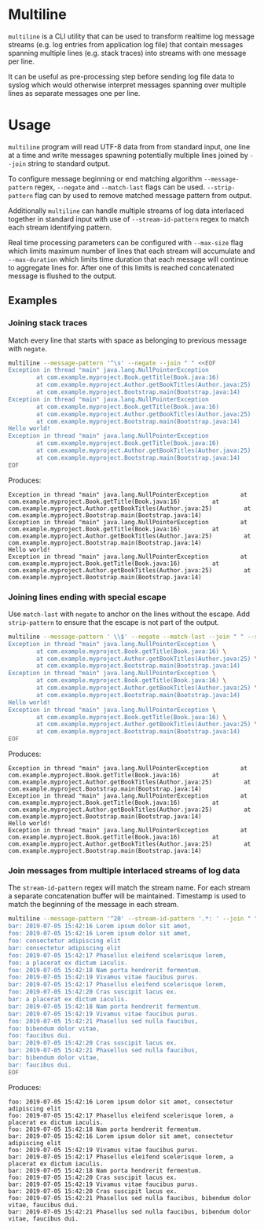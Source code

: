 # Multiline

`multiline` is a CLI utility that can be used to transform realtime log message streams (e.g. log entries from application log file) that contain messages spanning multiple lines (e.g. stack traces) into streams with one message per line.

It can be useful as pre-processing step before sending log file data to syslog which would otherwise interpret messages spanning over multiple lines as separate messages one per line.

# Usage

`multiline` program will read UTF-8 data from from standard input, one line at a time and write messages spawning potentially multiple lines joined by `--join` string to standard output.

To configure message beginning or end matching algorithm `--message-pattern` regex, `--negate` and `--match-last` flags can be used. `--strip-pattern` flag can by used to remove matched message pattern from output.

Additionally `multiline` can handle multiple streams of log data interlaced together in standard input with use of `--stream-id-pattern` regex to match each stream identifying pattern.

Real time processing parameters can be configured with `--max-size` flag which limits maximum number of lines that each stream will accumulate and `--max-duration` which limits time duration that each message will continue to aggregate lines for. After one of this limits is reached concatenated message is flushed to the output.

## Examples

### Joining stack traces

Match every line that starts with space as belonging to previous message with `negate`.

```sh
multiline --message-pattern '^\s' --negate --join " " <<EOF
Exception in thread "main" java.lang.NullPointerException
        at com.example.myproject.Book.getTitle(Book.java:16)
        at com.example.myproject.Author.getBookTitles(Author.java:25)
        at com.example.myproject.Bootstrap.main(Bootstrap.java:14)
Exception in thread "main" java.lang.NullPointerException
        at com.example.myproject.Book.getTitle(Book.java:16)
        at com.example.myproject.Author.getBookTitles(Author.java:25)
        at com.example.myproject.Bootstrap.main(Bootstrap.java:14)
Hello world!
Exception in thread "main" java.lang.NullPointerException
        at com.example.myproject.Book.getTitle(Book.java:16)
        at com.example.myproject.Author.getBookTitles(Author.java:25)
        at com.example.myproject.Bootstrap.main(Bootstrap.java:14)
EOF
```

Produces:
```
Exception in thread "main" java.lang.NullPointerException         at com.example.myproject.Book.getTitle(Book.java:16)         at com.example.myproject.Author.getBookTitles(Author.java:25)         at com.example.myproject.Bootstrap.main(Bootstrap.java:14)
Exception in thread "main" java.lang.NullPointerException         at com.example.myproject.Book.getTitle(Book.java:16)         at com.example.myproject.Author.getBookTitles(Author.java:25)         at com.example.myproject.Bootstrap.main(Bootstrap.java:14)
Hello world!
Exception in thread "main" java.lang.NullPointerException         at com.example.myproject.Book.getTitle(Book.java:16)         at com.example.myproject.Author.getBookTitles(Author.java:25)         at com.example.myproject.Bootstrap.main(Bootstrap.java:14)
```

### Joining lines ending with special escape

Use `match-last` with `negate` to anchor on the lines without the escape.
Add `strip-pattern` to ensure that the escape is not part of the output.

```sh
multiline --message-pattern ' \\$' --negate --match-last --join " " --strip-pattern <<EOF
Exception in thread "main" java.lang.NullPointerException \
        at com.example.myproject.Book.getTitle(Book.java:16) \
        at com.example.myproject.Author.getBookTitles(Author.java:25) \
        at com.example.myproject.Bootstrap.main(Bootstrap.java:14)
Exception in thread "main" java.lang.NullPointerException \
        at com.example.myproject.Book.getTitle(Book.java:16) \
        at com.example.myproject.Author.getBookTitles(Author.java:25) \
        at com.example.myproject.Bootstrap.main(Bootstrap.java:14)
Hello world!
Exception in thread "main" java.lang.NullPointerException \
        at com.example.myproject.Book.getTitle(Book.java:16) \
        at com.example.myproject.Author.getBookTitles(Author.java:25) \
        at com.example.myproject.Bootstrap.main(Bootstrap.java:14)
EOF
```

Produces:
```
Exception in thread "main" java.lang.NullPointerException         at com.example.myproject.Book.getTitle(Book.java:16)         at com.example.myproject.Author.getBookTitles(Author.java:25)         at com.example.myproject.Bootstrap.main(Bootstrap.java:14)
Exception in thread "main" java.lang.NullPointerException         at com.example.myproject.Book.getTitle(Book.java:16)         at com.example.myproject.Author.getBookTitles(Author.java:25)         at com.example.myproject.Bootstrap.main(Bootstrap.java:14)
Hello world!
Exception in thread "main" java.lang.NullPointerException         at com.example.myproject.Book.getTitle(Book.java:16)         at com.example.myproject.Author.getBookTitles(Author.java:25)         at com.example.myproject.Bootstrap.main(Bootstrap.java:14)
```

### Join messages from multiple interlaced streams of log data

The `stream-id-pattern` regex will match the stream name. For each stream a separate concatenation buffer will be maintained.
Timestamp is used to match the beginning of the message in each stream.

```sh
multiline --message-pattern '^20' --stream-id-pattern '.*: ' --join " " <<EOF
bar: 2019-07-05 15:42:16 Lorem ipsum dolor sit amet,
foo: 2019-07-05 15:42:16 Lorem ipsum dolor sit amet,
foo: consectetur adipiscing elit
bar: consectetur adipiscing elit
foo: 2019-07-05 15:42:17 Phasellus eleifend scelerisque lorem,
foo: a placerat ex dictum iaculis.
foo: 2019-07-05 15:42:18 Nam porta hendrerit fermentum.
foo: 2019-07-05 15:42:19 Vivamus vitae faucibus purus.
bar: 2019-07-05 15:42:17 Phasellus eleifend scelerisque lorem,
foo: 2019-07-05 15:42:20 Cras suscipit lacus ex.
bar: a placerat ex dictum iaculis.
bar: 2019-07-05 15:42:18 Nam porta hendrerit fermentum.
bar: 2019-07-05 15:42:19 Vivamus vitae faucibus purus.
foo: 2019-07-05 15:42:21 Phasellus sed nulla faucibus,
foo: bibendum dolor vitae,
foo: faucibus dui.
bar: 2019-07-05 15:42:20 Cras suscipit lacus ex.
bar: 2019-07-05 15:42:21 Phasellus sed nulla faucibus,
bar: bibendum dolor vitae,
bar: faucibus dui.
EOF
```

Produces:
```
foo: 2019-07-05 15:42:16 Lorem ipsum dolor sit amet, consectetur adipiscing elit
foo: 2019-07-05 15:42:17 Phasellus eleifend scelerisque lorem, a placerat ex dictum iaculis.
foo: 2019-07-05 15:42:18 Nam porta hendrerit fermentum.
bar: 2019-07-05 15:42:16 Lorem ipsum dolor sit amet, consectetur adipiscing elit
foo: 2019-07-05 15:42:19 Vivamus vitae faucibus purus.
bar: 2019-07-05 15:42:17 Phasellus eleifend scelerisque lorem, a placerat ex dictum iaculis.
bar: 2019-07-05 15:42:18 Nam porta hendrerit fermentum.
foo: 2019-07-05 15:42:20 Cras suscipit lacus ex.
bar: 2019-07-05 15:42:19 Vivamus vitae faucibus purus.
bar: 2019-07-05 15:42:20 Cras suscipit lacus ex.
foo: 2019-07-05 15:42:21 Phasellus sed nulla faucibus, bibendum dolor vitae, faucibus dui.
bar: 2019-07-05 15:42:21 Phasellus sed nulla faucibus, bibendum dolor vitae, faucibus dui.
```
